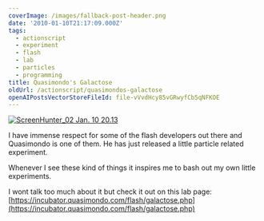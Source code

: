 ```yaml
---
coverImage: /images/fallback-post-header.png
date: '2010-01-10T21:17:09.000Z'
tags:
  - actionscript
  - experiment
  - flash
  - lab
  - particles
  - programming
title: Quasimondo's Galactose
oldUrl: /actionscript/quasimondos-galactose
openAIPostsVectorStoreFileId: file-vVvdHcy85vGRwyfCb5qNFKOE
---
```


[![ScreenHunter_02 Jan. 10 20.13](/wp-content/uploads/2010/01/ScreenHunter_02-Jan.-10-20.13.jpg "ScreenHunter_02 Jan. 10 20.13")](/wp-content/uploads/2010/01/ScreenHunter_02-Jan.-10-20.13.jpg)

I have immense respect for some of the flash developers out there and Quasimondo is one of them. He has just released a little particle related experiment.<!-- more -->

Whenever I see these kind of things it inspires me to bash out my own little experiments.

I wont talk too much about it but check it out on this lab page: [https://incubator.quasimondo.com/flash/galactose.php](https://incubator.quasimondo.com/flash/galactose.php)
